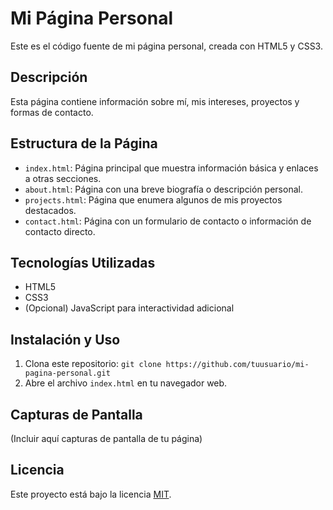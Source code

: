 # Mi Página Personal

Este es el código fuente de mi página personal, creada con HTML5 y CSS3.

## Descripción

Esta página contiene información sobre mí, mis intereses, proyectos y formas de contacto.

## Estructura de la Página

- `index.html`: Página principal que muestra información básica y enlaces a otras secciones.
- `about.html`: Página con una breve biografía o descripción personal.
- `projects.html`: Página que enumera algunos de mis proyectos destacados.
- `contact.html`: Página con un formulario de contacto o información de contacto directo.

## Tecnologías Utilizadas

- HTML5
- CSS3
- (Opcional) JavaScript para interactividad adicional

## Instalación y Uso

1. Clona este repositorio: `git clone https://github.com/tuusuario/mi-pagina-personal.git`
2. Abre el archivo `index.html` en tu navegador web.

## Capturas de Pantalla

(Incluir aquí capturas de pantalla de tu página)

## Licencia

Este proyecto está bajo la licencia [MIT](https://opensource.org/licenses/MIT).
